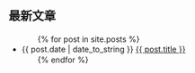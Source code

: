 ## 最新文章
<ul>
　　{% for post in site.posts %}
　　　　<li>{{ post.date | date_to_string }} <a href="{{ post.url }}">{{ post.title }}</a></li>
　　{% endfor %}
</ul>